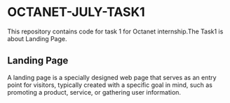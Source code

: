 # OCTANET-JULY-TASK1
This repository contains code for task 1 for  Octanet internship.The Task1 is about Landing Page.

## Landing Page
A landing page is a specially designed web page that serves as an entry point for visitors, typically created with a specific goal in mind, such as promoting a product, service, or gathering user information. 

###
